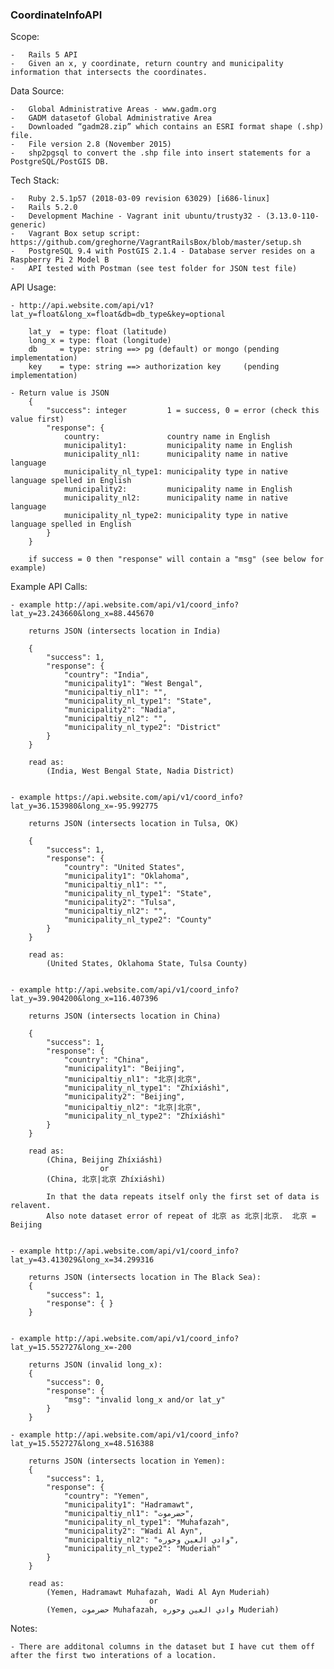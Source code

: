 ### CoordinateInfoAPI

Scope:

	-	Rails 5 API
	-	Given an x, y coordinate, return country and municipality information that intersects the coordinates.


Data Source:

	-	Global Administrative Areas - www.gadm.org
	-	GADM datasetof Global Administrative Area
	-	Downloaded “gadm28.zip” which contains an ESRI format shape (.shp) file.
	-	File version 2.8 (November 2015)
	-	shp2pgsql to convert the .shp file into insert statements for a PostgreSQL/PostGIS DB.


Tech Stack:

	-	Ruby 2.5.1p57 (2018-03-09 revision 63029) [i686-linux]
	-	Rails 5.2.0
	-	Development Machine - Vagrant init ubuntu/trusty32 - (3.13.0-110-generic)
	-	Vagrant Box setup script: https://github.com/greghorne/VagrantRailsBox/blob/master/setup.sh
	-	PostgreSQL 9.4 with PostGIS 2.1.4 - Database server resides on a Raspberry Pi 2 Model B
    -   API tested with Postman (see test folder for JSON test file)
    

API Usage:

    - http://api.website.com/api/v1?lat_y=float&long_x=float&db=db_type&key=optional

        lat_y  = type: float (latitude)
        long_x = type: float (longitude)
        db     = type: string ==> pg (default) or mongo (pending implementation)
        key    = type: string ==> authorization key     (pending implementation)

    - Return value is JSON
        {
            "success": integer         1 = success, 0 = error (check this value first)
            "response": {
                country:               country name in English
                municipality1:         municipality name in English
                municipality_nl1:      municipality name in native language
                municipality_nl_type1: municipality type in native language spelled in English
                municipality2:         municipality name in English
                municipality_nl2:      municipality name in native language
                municipality_nl_type2: municipality type in native language spelled in English
            }
        }

        if success = 0 then "response" will contain a "msg" (see below for example)

Example API Calls:

    - example http://api.website.com/api/v1/coord_info?lat_y=23.243660&long_x=88.445670

        returns JSON (intersects location in India)

        {
            "success": 1,
            "response": {
                "country": "India",
                "municipality1": "West Bengal",
                "municipaltiy_nl1": "",
                "municipality_nl_type1": "State",
                "municipality2": "Nadia",
                "municipaltiy_nl2": "",
                "municipality_nl_type2": "District"
            }
        }

        read as:
            (India, West Bengal State, Nadia District)


    - example https://api.website.com/api/v1/coord_info?lat_y=36.153980&long_x=-95.992775

        returns JSON (intersects location in Tulsa, OK)

        {
            "success": 1,
            "response": {
                "country": "United States",
                "municipality1": "Oklahoma",
                "municipaltiy_nl1": "",
                "municipality_nl_type1": "State",
                "municipality2": "Tulsa",
                "municipaltiy_nl2": "",
                "municipality_nl_type2": "County"
            }
        }

        read as:
            (United States, Oklahoma State, Tulsa County)


    - example http://api.website.com/api/v1/coord_info?lat_y=39.904200&long_x=116.407396

        returns JSON (intersects location in China)

        {
            "success": 1,
            "response": {
                "country": "China",
                "municipality1": "Beijing",
                "municipaltiy_nl1": "北京|北京",
                "municipality_nl_type1": "Zhíxiáshì",
                "municipality2": "Beijing",
                "municipaltiy_nl2": "北京|北京",
                "municipality_nl_type2": "Zhíxiáshì"
            }
        }

        read as:
            (China, Beijing Zhíxiáshì)
                        or
            (China, 北京|北京 Zhíxiáshì)

            In that the data repeats itself only the first set of data is relavent.
            Also note dataset error of repeat of 北京 as 北京|北京.  北京 = Beijing


    - example http://api.website.com/api/v1/coord_info?lat_y=43.413029&long_x=34.299316

        returns JSON (intersects location in The Black Sea):
        {
            "success": 1,
            "response": { }
        }


    - example http://api.website.com/api/v1/coord_info?lat_y=15.552727&long_x=-200

        returns JSON (invalid long_x):
        {
            "success": 0,
            "response": {
                "msg": "invalid long_x and/or lat_y"
            }
        }

    - example http://api.website.com/api/v1/coord_info?lat_y=15.552727&long_x=48.516388

        returns JSON (intersects location in Yemen): 
        {
            "success": 1,
            "response": {
                "country": "Yemen",
                "municipality1": "Hadramawt",
                "municipaltiy_nl1": "حضرموت",
                "municipality_nl_type1": "Muhafazah",
                "municipality2": "Wadi Al Ayn",
                "municipaltiy_nl2": "وادي العين وحوره",
                "municipality_nl_type2": "Muderiah"
            }
        }

        read as:
            (Yemen, Hadramawt Muhafazah, Wadi Al Ayn Muderiah) 
                                   or
            (Yemen, حضرموت Muhafazah, وادي العين وحوره Muderiah)


Notes:

    - There are additonal columns in the dataset but I have cut them off after the first two interations of a location.


